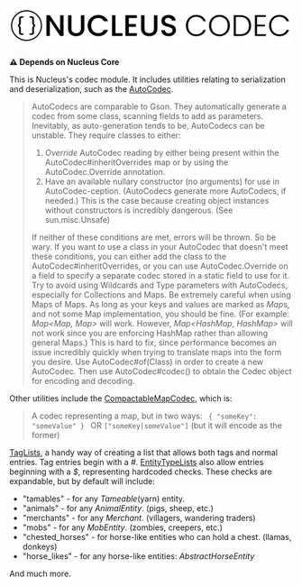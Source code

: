 <h1>
    <picture>
        <source media="(prefers-color-scheme: dark)" srcset="banner-white.svg">
        <img src="banner.svg" alt="Nucleus">
    </picture> 
</h1>

**⚠️ Depends on Nucleus Core**

This is Nucleus's codec module. It includes utilities relating to serialization and deserialization, such as the [AutoCodec](https://github.com/RedPxnda/Nucleus/blob/refactor/codec/codec-common/src/main/java/com/redpxnda/nucleus/codec/AutoCodec.java).
> AutoCodecs are comparable to Gson. They automatically generate a codec from some class, scanning fields to add as parameters. Inevitably, as auto-generation tends to be, AutoCodecs can 
> be unstable. They require classes to either: <br>
> 1. *Override* AutoCodec reading by either being present within the AutoCodec#inheritOverrides
> map or by using the AutoCodec.Override annotation. <br>
> 2. Have an available nullary constructor (no arguments) for use in AutoCodec-ception. (AutoCodecs generate more AutoCodecs, if needed.) 
> This is the case because creating object instances without constructors is incredibly dangerous. (See sun.misc.Unsafe) <br>
>
> If neither of these conditions are met, errors will be thrown. So be wary. If you want to use a class in
> your AutoCodec that doesn't meet these conditions, you can either add the class to the AutoCodec#inheritOverrides,
> or you can use AutoCodec.Override on a field to specify a separate codec stored in a static field to use for it. <br>
> Try to avoid using Wildcards and Type parameters with AutoCodecs, especially for Collections and Maps.
> Be extremely careful when using Maps of Maps. As long as your keys and values are marked as *Map*s, and not some Map implementation,
> you should be fine. (For example: *Map<Map<String>, Map<Integer>>* will work. However, *Map<HashMap<String>, HashMap<Integer>>*
> will not work since you are enforcing HashMap rather than allowing general Maps.) This is hard to fix, since performance becomes
> an issue incredibly quickly when trying to translate maps into the form you desire.
> Use AutoCodec#of(Class) in order to create a new AutoCodec. Then use AutoCodec#codec() to
> obtain the Codec object for encoding and decoding. <br>

Other utilities include the [CompactableMapCodec](https://github.com/RedPxnda/Nucleus/blob/refactor/codec/codec-common/src/main/java/com/redpxnda/nucleus/codec/CompactableMapCodec.java),
which is:
> A codec representing a map, but in two ways:
> <code>
>     {
>         "someKey": "someValue"
>     }
> </code>
> OR
> <code>["someKey|someValue"]</code> (but it will encode as the former)

[TagLists](https://github.com/RedPxnda/Nucleus/tree/refactor/codec/codec-common/src/main/java/com/redpxnda/nucleus/util/tag), a handy way of creating a list
that allows both tags and normal entries. Tag entries begin with a *#*. [EntityTypeLists](https://github.com/RedPxnda/Nucleus/blob/refactor/codec/codec-common/src/main/java/com/redpxnda/nucleus/util/tag/EntityTypeList.java)
also allow entries beginning with a *$*, representing hardcoded checks. These checks are expandable, but by default will include:
* "tamables" - for any *Tameable*(yarn) entity.
* "animals" - for any *AnimalEntity*. (pigs, sheep, etc.)
* "merchants" - for any *Merchant*. (villagers, wandering traders)
* "mobs" - for any *MobEntity*. (zombies, creepers, etc.)
* "chested_horses" - for horse-like entities who can hold a chest. (llamas, donkeys)
* "horse_likes" - for any horse-like entities: *AbstractHorseEntity*

And much more. 
